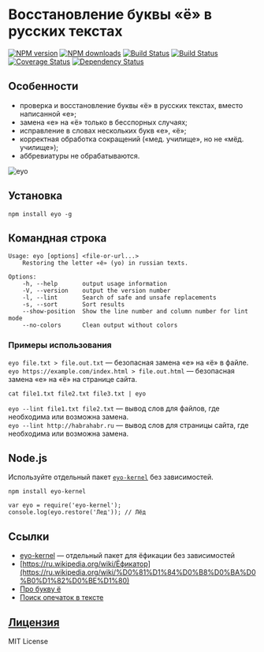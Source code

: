 Восстановление буквы «ё» в русских текстах
===
[![NPM version](https://img.shields.io/npm/v/eyo.svg?style=flat)](https://www.npmjs.com/package/eyo)
[![NPM downloads](https://img.shields.io/npm/dm/eyo.svg?style=flat)](https://www.npmjs.com/package/eyo)
[![Build Status](https://img.shields.io/travis/hcodes/eyo.svg?style=flat)](https://travis-ci.org/hcodes/eyo)
[![Build Status](https://img.shields.io/appveyor/ci/hcodes/eyo/master.svg?style=flat)](https://ci.appveyor.com/project/hcodes/eyo)
[![Coverage Status](https://img.shields.io/coveralls/hcodes/eyo.svg?style=flat)](https://coveralls.io/r/hcodes/eyo)
[![Dependency Status](https://img.shields.io/david/hcodes/eyo.svg?style=flat)](https://david-dm.org/hcodes/eyo)

## Особенности
+ проверка и восстановление буквы «ё» в русских текстах, вместо написанной «е»;
+ замена «е» на «ё» только в бесспорных случаях;
+ исправление в словах нескольких букв «е», «ё»;
+ корректная обработка сокращений («мед. училище», но не «мёд. училище»);
+ аббревиатуры не обрабатываются.

![eyo](https://raw.githubusercontent.com/hcodes/eyo/master/images/screenshot.png)


## Установка
`npm install eyo -g`

## Командная строка
```
Usage: eyo [options] <file-or-url...>
    Restoring the letter «ё» (yo) in russian texts.

Options:
    -h, --help       output usage information
    -V, --version    output the version number
    -l, --lint       Search of safe and unsafe replacements
    -s, --sort       Sort results
    --show-position  Show the line number and column number for lint mode
    --no-colors      Clean output without colors
```

### Примеры использования
`eyo file.txt > file.out.txt` — безопасная замена «е» на «ё» в файле.<br/>
`eyo https://example.com/index.html > file.out.html` — безопасная замена «е» на «ё» на странице сайта.

`cat file1.txt file2.txt file3.txt | eyo`

`eyo --lint file1.txt file2.txt` — вывод слов для файлов, где необходима или возможна замена.<br/>
`eyo --lint http://habrahabr.ru` — вывод слов для страницы сайта, где необходима или возможна замена.

## Node.js

Используйте отдельный пакет [`eyo-kernel`](https://www.npmjs.com/package/eyo-kernel) без зависимостей.

`npm install eyo-kernel`

```
var eyo = require('eyo-kernel');
console.log(eyo.restore('Лед')); // Лёд
```

## Ссылки
+ [eyo-kernel](https://www.npmjs.com/package/eyo-kernel) — отдельный пакет для ёфикации без зависимостей
+ [https://ru.wikipedia.org/wiki/Ёфикатор](https://ru.wikipedia.org/wiki/%D0%81%D1%84%D0%B8%D0%BA%D0%B0%D1%82%D0%BE%D1%80)
+ [Про букву ё](http://www.gramota.ru/class/istiny/istiny_7_jo/)
+ [Поиск опечаток в тексте](https://github.com/hcodes/yaspeller)

## [Лицензия](./LICENSE)
MIT License
